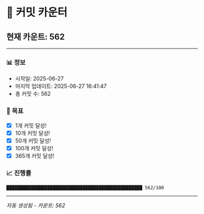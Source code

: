 # 🔢 커밋 카운터

## 현재 카운트: 562

---

### 📊 정보
- 시작일: 2025-06-27
- 마지막 업데이트: 2025-06-27 16:41:47
- 총 커밋 수: 562

### 🎯 목표
- [x] 1개 커밋 달성!
- [x] 10개 커밋 달성!
- [x] 50개 커밋 달성!
- [x] 100개 커밋 달성!
- [x] 365개 커밋 달성!

### 📈 진행률
```
██████████████████████████████████████████████████ 562/100
```

---
*자동 생성됨 - 카운트: 562*
